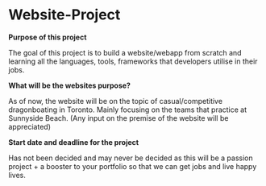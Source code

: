 # Website-Project

**Purpose of this project**

The goal of this project is to build a website/webapp from scratch and learning all the languages, tools, frameworks that developers utilise in their jobs.

**What will be the websites purpose?**

As of now, the website will be on the topic of casual/competitive dragonboating in Toronto. Mainly focusing on the teams that practice at Sunnyside Beach. (Any input
on the premise of the website will be appreciated)

**Start date and deadline for the project**

Has not been decided and may never be decided as this will be a passion project + a booster to your portfolio so that we can get jobs and live happy lives.

